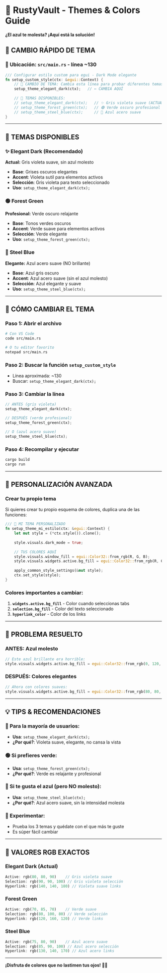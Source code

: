 # 🎨 RustyVault - Themes & Colors Guide

**¿El azul te molesta? ¡Aquí está la solución!**

## 🚀 **CAMBIO RÁPIDO DE TEMA**

### 📂 **Ubicación**: `src/main.rs` - línea ~130

```rust
/// Configurar estilo custom para egui - Dark Mode elegante
fn setup_custom_style(ctx: &egui::Context) {
    // 🎨 CAMBIO DE TEMA: Cambia esta línea para probar diferentes temas
    setup_theme_elegant_dark(ctx);   // ← CAMBIA AQUÍ
    
    // 🌟 TEMAS DISPONIBLES:
    // setup_theme_elegant_dark(ctx);   // ✨ Gris violeta suave (ACTUAL)
    // setup_theme_forest_green(ctx);   // 🟢 Verde oscuro profesional
    // setup_theme_steel_blue(ctx);     // 🔵 Azul acero suave
}
```

---

## 🎨 **TEMAS DISPONIBLES**

### ✨ **Elegant Dark** (Recomendado)
**Actual:** Gris violeta suave, sin azul molesto
- **Base**: Grises oscuros elegantes
- **Accent**: Violeta sutil para elementos activos
- **Selección**: Gris violeta para texto seleccionado
- **Uso**: `setup_theme_elegant_dark(ctx);`

### 🟢 **Forest Green** 
**Profesional:** Verde oscuro relajante
- **Base**: Tonos verdes oscuros
- **Accent**: Verde suave para elementos activos
- **Selección**: Verde elegante
- **Uso**: `setup_theme_forest_green(ctx);`

### 🔵 **Steel Blue**
**Elegante:** Azul acero suave (NO brillante)
- **Base**: Azul gris oscuro
- **Accent**: Azul acero suave (sin el azul molesto)
- **Selección**: Azul elegante y suave
- **Uso**: `setup_theme_steel_blue(ctx);`

---

## 🔧 **CÓMO CAMBIAR EL TEMA**

### **Paso 1**: Abrir el archivo
```bash
# Con VS Code
code src/main.rs

# O tu editor favorito
notepad src/main.rs
```

### **Paso 2**: Buscar la función `setup_custom_style`
- Línea aproximada: ~130
- Buscar: `setup_theme_elegant_dark(ctx);`

### **Paso 3**: Cambiar la línea
```rust
// ANTES (gris violeta)
setup_theme_elegant_dark(ctx);

// DESPUÉS (verde profesional)
setup_theme_forest_green(ctx);

// O (azul acero suave)
setup_theme_steel_blue(ctx);
```

### **Paso 4**: Recompilar y ejecutar
```bash
cargo build
cargo run
```

---

## 🎯 **PERSONALIZACIÓN AVANZADA**

### **Crear tu propio tema**

Si quieres crear tu propio esquema de colores, duplica una de las funciones:

```rust
/// 🌟 MI TEMA PERSONALIZADO
fn setup_theme_mi_estilo(ctx: &egui::Context) {
    let mut style = (*ctx.style()).clone();
    
    style.visuals.dark_mode = true;
    
    // TUS COLORES AQUÍ
    style.visuals.window_fill = egui::Color32::from_rgb(R, G, B);
    style.visuals.widgets.active.bg_fill = egui::Color32::from_rgb(R, G, B);
    
    apply_common_style_settings(&mut style);
    ctx.set_style(style);
}
```

### **Colores importantes a cambiar:**

1. **`widgets.active.bg_fill`** - Color cuando seleccionas tabs
2. **`selection.bg_fill`** - Color del texto seleccionado
3. **`hyperlink_color`** - Color de los links

---

## 🚨 **PROBLEMA RESUELTO**

### **ANTES**: Azul molesto
```rust
// Este azul brillante era horrible:
style.visuals.widgets.active.bg_fill = egui::Color32::from_rgb(0, 120, 215); // 😵 AZUL MOLESTO
```

### **DESPUÉS**: Colores elegantes
```rust
// Ahora con colores suaves:
style.visuals.widgets.active.bg_fill = egui::Color32::from_rgb(80, 80, 90); // ✨ GRIS VIOLETA SUAVE
```

---

## 💡 **TIPS & RECOMENDACIONES**

### **🌟 Para la mayoría de usuarios:**
- **Usa**: `setup_theme_elegant_dark(ctx);`
- **¿Por qué?**: Violeta suave, elegante, no cansa la vista

### **🟢 Si prefieres verde:**
- **Usa**: `setup_theme_forest_green(ctx);`
- **¿Por qué?**: Verde es relajante y profesional

### **🔵 Si te gusta el azul (pero NO molesto):**
- **Usa**: `setup_theme_steel_blue(ctx);`
- **¿Por qué?**: Azul acero suave, sin la intensidad molesta

### **🔄 Experimentar:**
- Prueba los 3 temas y quédate con el que más te guste
- Es súper fácil cambiar

---

## 🎨 **VALORES RGB EXACTOS**

### **Elegant Dark (Actual)**
```rust
Active: rgb(80, 80, 90)    // Gris violeta suave
Selection: rgb(90, 90, 100) // Gris violeta selección
Hyperlink: rgb(140, 140, 180) // Violeta suave links
```

### **Forest Green**
```rust
Active: rgb(70, 85, 70)    // Verde suave
Selection: rgb(80, 100, 80) // Verde selección
Hyperlink: rgb(120, 160, 120) // Verde links
```

### **Steel Blue**
```rust
Active: rgb(75, 80, 90)    // Azul acero suave
Selection: rgb(85, 90, 100) // Azul acero selección
Hyperlink: rgb(130, 140, 170) // Azul acero links
```

---

**¡Disfruta de colores que no lastimen tus ojos! 👀✨**
